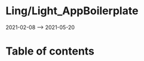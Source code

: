 Ling/Light_AppBoilerplate
================
2021-02-08 --> 2021-05-20




Table of contents
===========





